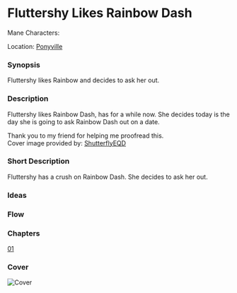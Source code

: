 # Fluttershy Likes Rainbow Dash

Mane Characters: 

Location: [Ponyville](../../places/ponyville.md)

### Synopsis

Fluttershy likes Rainbow and decides to ask her out.

### Description

Fluttershy likes Rainbow Dash, has for a while now. She decides today is the day she is going to ask Rainbow Dash out on a date.

Thank you to my friend for helping me proofread this.  
Cover image provided by: [ShutterflyEQD](https://shutterflyeqd.deviantart.com/)

### Short Description

Fluttershy has a crush on Rainbow Dash. She decides to ask her out.

### Ideas


### Flow


### Chapters
[01](./01.md)

### Cover

![Cover](https://derpicdn.net/img/view/2016/8/25/1233612.png)